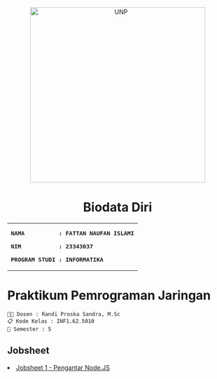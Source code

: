 <div align="center">
  <a href="https://unp.ac.id/">
    <img src="https://unp.ac.id/nfs-assets/all/images/logo_unp_white.png" alt="UNP" width="400"/>
  </a>
</div>

<div align="center">
  
# Biodata Diri
<table>
<tr>
<td>
<b><pre>
NAMA          : FATTAN NAUFAN ISLAMI<br>
NIM           : 23343037<br>
PROGRAM STUDI : INFORMATIKA
</pre></b>
</td>
</tr>
</table>
</div>

# Praktikum Pemrograman Jaringan
`🧑‍🏫️ Dosen : Randi Proska Sandra, M.Sc` <br>
`📋 Kode Kelas : INF1.62.5010 ` <br>
`📑 Semester : 5` <br>

<h2 id="navigator">Jobsheet</h2>
<list>
  <li><a href="#jobsheet1">Jobsheet 1 - Pengantar Node.JS</a></li>
</list>
